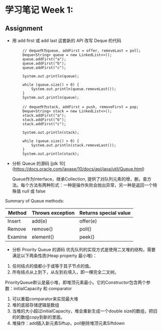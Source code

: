 # 学习笔记 Week 1:

## Assignment
- 用 add first 或 add last 这套新的 API 改写 Deque 的代码
```
        // deque作为queue, addFirst = offer, removeLast = poll;
        Deque<String> queue = new LinkedList<>();
        queue.addFirst("a");
        queue.addFirst("b");
        queue.addFirst("c");

        System.out.println(queue);

        while (queue.size() > 0) {
            System.out.println(queue.removeLast());
        }
        System.out.println(queue);

        // deque作为stack, addFirst = push, removeFirst = pop;
        Deque<String> stack = new LinkedList<>();
        stack.addFirst("a");
        stack.addFirst("b");
        stack.addFirst("c");

        System.out.println(stack);

        while (queue.size() > 0) {
            System.out.println(stack.removeLast());
        }
        System.out.println(stack);

```


- 分析 Queue 的源码 [jdk 10] (https://docs.oracle.com/javase/10/docs/api/java/util/Queue.html)

    Queue作为Interface，继承Collection, 提供了对队列元素的增，删，查方法。每个方法有两种形式：一种是操作失败会抛出异常，另一种是返回一个特殊值 null 或 false

Summary of Queue methods: 


Method        |Throws exception  | Returns special value
------------- | ---------------  | --------------------- 
Insert	      |add(e)            | offer(e)
Remove	      |remove()          | poll()
Examine	      |element()         | peek()

- 分析 Priority Queue 的源码
优先队列的实现方式是使用二叉堆的结构，需要满足以下两条性质(Heap property 最小堆)：
1. 任何结点的值都小于或等于其子节点的值。
2. 所有结点从上到下，从左到右填入，即一棵完全二叉树。

PriorityQueue默认是最小堆，即堆顶元素最小。它的Constructor包含两个参数：initialCapacity 和 comparator
1. 可以重载comparator来实现最大堆
2. 堆的底层存储逻辑是数组
3. 当堆的大小超过initialCapacity，堆会重新生成一个double size的数组，把旧的的数组copy到新的里面。
4. 堆操作：add插入新元素Siftup，poll删除堆顶元素Siftdown
